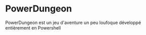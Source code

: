 # PowerDungeon
PowerDungeon est un jeu d'aventure un peu loufoque développé entièrement en Powershell
